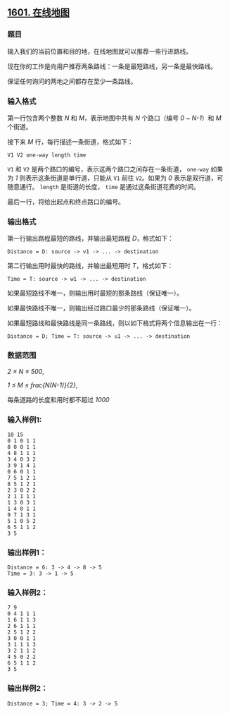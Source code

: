 ## [1601. 在线地图](https://www.acwing.com/problem/content/1603/)

### 题目

输入我们的当前位置和目的地，在线地图就可以推荐一些行进路线。

现在你的工作是向用户推荐两条路线：一条是最短路线，另一条是最快路线。

保证任何询问的两地之间都存在至少一条路线。

### 输入格式

第一行包含两个整数 *N* 和 *M*，表示地图中共有 *N* 个路口（编号 *0 ~ N-1*）和 *M* 个街道。

接下来 *M* 行，每行描述一条街道，格式如下：

```
V1 V2 one-way length time
```

`V1` 和 `V2` 是两个路口的编号，表示这两个路口之间存在一条街道， `one-way` 如果为 *1* 则表示这条街道是单行道，只能从 `V1` 前往 `V2`。如果为 *0* 表示是双行道，可随意通行。 `length` 是街道的长度， `time` 是通过这条街道花费的时间。

最后一行，将给出起点和终点路口的编号。

### 输出格式

第一行输出路程最短的路线，并输出最短路程 *D*，格式如下：

```
Distance = D: source -> v1 -> ... -> destination
```

第二行输出用时最快的路线，并输出最短用时 *T*，格式如下：

```
Time = T: source -> w1 -> ... -> destination
```

如果最短路线不唯一，则输出用时最短的那条路线（保证唯一）。

如果最快路线不唯一，则输出经过路口最少的那条路线（保证唯一）。

如果最短路线和最快路线是同一条路线，则以如下格式将两个信息输出在一行：

```
Distance = D; Time = T: source -> u1 -> ... -> destination
```

### 数据范围

*2 ≤ N ≤ 500*,

*1 ≤ M ≤ frac{N(N-1)}{2}*,

每条道路的长度和用时都不超过 *1000*

### 输入样例1:

```
10 15
0 1 0 1 1
8 0 0 1 1
4 8 1 1 1
3 4 0 3 2
3 9 1 4 1
0 6 0 1 1
7 5 1 2 1
8 5 1 2 1
2 3 0 2 2
2 1 1 1 1
1 3 0 3 1
1 4 0 1 1
9 7 1 3 1
5 1 0 5 2
6 5 1 1 2
3 5
```

### 输出样例1：

```
Distance = 6: 3 -> 4 -> 8 -> 5
Time = 3: 3 -> 1 -> 5
```

### 输入样例2：

```
7 9
0 4 1 1 1
1 6 1 1 3
2 6 1 1 1
2 5 1 2 2
3 0 0 1 1
3 1 1 1 3
3 2 1 1 2
4 5 0 2 2
6 5 1 1 2
3 5
```

### 输出样例2：

```
Distance = 3; Time = 4: 3 -> 2 -> 5
```
